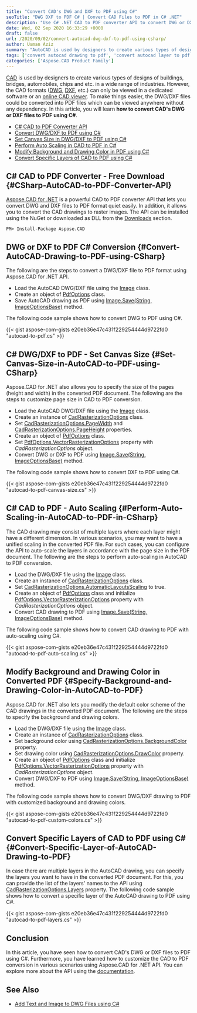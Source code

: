 ```yaml
---
title: "Convert CAD's DWG and DXF to PDF using C#"
seoTitle: "DWG DXF to PDF C# | Convert CAD Files to PDF in C# .NET"
description: "Use C# .NET CAD to PDF converter API to convert DWG or DXF to PDF using C#. DWG to PDF to DXF to PDF with customized rendering options."
date: Wed, 02 Sep 2020 16:33:29 +0000
draft: false
url: /2020/09/02/convert-autocad-dwg-dxf-to-pdf-using-csharp/
author: Usman Aziz
summary: "AutoCAD is used by designers to create various types of designs of buildings, bridges, automobiles, chips and etc. in a wide range of industries. However, the AutoCAD formats (DWG, DXF, etc.) can only be viewed in a dedicated software or an online AutoCAD viewer. To make things easier, the AutoCAD drawings could be converted into PDF files which can be viewed anywhere without any dependency. In this article, you will learn **how to convert AutoCAD DWG/DXF drawings to PDF programmatically using C#**."
tags: ['convert autocad drawing to pdf', 'convert autocad layer to pdf csharp', 'convert autocad to pdf csharp', 'convert dwg to pdf csharp', 'convert dxf to pdf csharp']
categories: ['Aspose.CAD Product Family']
---
```


[CAD][5] is used by designers to create various types of designs of buildings, bridges, automobiles, chips and etc. in a wide range of industries. However, the CAD formats ([DWG][6], [DXF][7], etc.) can only be viewed in a dedicated software or an [online CAD viewer][8]. To make things easier, the DWG/DXF files could be converted into PDF files which can be viewed anywhere without any dependency. In this article, you will learn **how to convert CAD's DWG or DXF files to PDF using C#**.

*   [C# CAD to PDF Converter API][9]
*   [Convert DWG/DXF to PDF using C#][10]
*   [Set Canvas Size in DWG/DXF to PDF using C#][11]
*   [Perform Auto Scaling in CAD to PDF in C#][12]
*   [Modify Background and Drawing Color in PDF using C#][13]
*   [Convert Specific Layers of CAD to PDF using C#][14]

## C# CAD to PDF Converter - Free Download {#CSharp-AutoCAD-to-PDF-Converter-API}

[Aspose.CAD for .NET][15] is a powerful CAD to PDF converter API that lets you convert DWG and DXF files to PDF format quiet easily. In addition, it allows you to convert the CAD drawings to raster images. The API can be installed using the NuGet or downloaded as DLL from the [Downloads][16] section.

```
PM> Install-Package Aspose.CAD
```

## DWG or DXF to PDF C# Conversion {#Convert-AutoCAD-Drawing-to-PDF-using-CSharp}

The following are the steps to convert a DWG/DXF file to PDF format using Aspose.CAD for .NET API.

*   Load the AutoCAD DWG/DXF file using the [Image][17] class.
*   Create an object of [PdfOptions][18] class.
*   Save AutoCAD drawing as PDF using [Image.Save(String, ImageOptionsBase)][19] method.

The following code sample shows how to convert DWG to PDF using C#.

{{< gist aspose-com-gists e20eb36e47c431f229254444d9722fd0 "autocad-to-pdf.cs" >}}

## C# DWG/DXF to PDF - Set Canvas Size {#Set-Canvas-Size-in-AutoCAD-to-PDF-using-CSharp}

Aspose.CAD for .NET also allows you to specify the size of the pages (height and width) in the converted PDF document. The following are the steps to customize page size in CAD to PDF conversion.

*   Load the AutoCAD DWG/DXF file using the [Image][20] class.
*   Create an instance of [CadRasterizationOptions][21] class.
*   Set [CadRasterizationOptions.PageWidth][22] and [CadRasterizationOptions.PageHeight][23] properties.
*   Create an object of [PdfOptions][24] class.
*   Set [PdfOptions.VectorRasterizationOptions][25] property with _CadRasterizationOptions_ object.
*   Convert DWG or DXF to PDF using [Image.Save(String, ImageOptionsBase)][26] method.

The following code sample shows how to convert DXF to PDF using C#.

{{< gist aspose-com-gists e20eb36e47c431f229254444d9722fd0 "autocad-to-pdf-canvas-size.cs" >}}

## C# CAD to PDF - Auto Scaling {#Perform-Auto-Scaling-in-AutoCAD-to-PDF-in-CSharp}

The CAD drawing may consist of multiple layers where each layer might have a different dimension. In various scenarios, you may want to have a unified scaling in the converted PDF file. For such cases, you can configure the API to auto-scale the layers in accordance with the page size in the PDF document. The following are the steps to perform auto-scaling in AutoCAD to PDF conversion.

*   Load the DWG/DXF file using the [Image][27] class.
*   Create an instance of [CadRasterizationOptions][28] class.
*   Set [CadRasterizationOptions.AutomaticLayoutsScaling][29] to true.
*   Create an object of [PdfOptions][30] class and initialize [PdfOptions.VectorRasterizationOptions][31] property with _CadRasterizationOptions_ object.
*   Convert CAD drawing to PDF using [Image.Save(String, ImageOptionsBase)][32] method.

The following code sample shows how to convert CAD drawing to PDF with auto-scaling using C#.

{{< gist aspose-com-gists e20eb36e47c431f229254444d9722fd0 "autocad-to-pdf-auto-scaling.cs" >}}

## Modify Background and Drawing Color in Converted PDF {#Specify-Background-and-Drawing-Color-in-AutoCAD-to-PDF}

Aspose.CAD for .NET also lets you modify the default color scheme of the CAD drawings in the converted PDF document. The following are the steps to specify the background and drawing colors.

*   Load the DWG/DXF file using the [Image][33] class.
*   Create an instance of [CadRasterizationOptions][34] class.
*   Set background color using [CadRasterizationOptions.BackgroundColor][35] property.
*   Set drawing color using [CadRasterizationOptions.DrawColor][36] property.
*   Create an object of [PdfOptions][37] class and initialize [PdfOptions.VectorRasterizationOptions][38] property with _CadRasterizationOptions_ object.
*   Convert DWG/DXF to PDF using [Image.Save(String, ImageOptionsBase)][39] method.

The following code sample shows how to convert DWG/DXF drawing to PDF with customized background and drawing colors.

{{< gist aspose-com-gists e20eb36e47c431f229254444d9722fd0 "autocad-to-pdf-custom-colors.cs" >}}

## Convert Specific Layers of CAD to PDF using C# {#Convert-Specific-Layer-of-AutoCAD-Drawing-to-PDF}

In case there are multiple layers in the AutoCAD drawing, you can specify the layers you want to have in the converted PDF document. For this, you can provide the list of the layers' names to the API using [CadRasterizationOptions.Layers][40] property. The following code sample shows how to convert a specific layer of the AutoCAD drawing to PDF using C#.

{{< gist aspose-com-gists e20eb36e47c431f229254444d9722fd0 "autocad-to-pdf-layers.cs" >}}

## Conclusion

In this article, you have seen how to convert CAD's DWG or DXF files to PDF using C#. Furthermore, you have learned how to customize the CAD to PDF conversion in various scenarios using Aspose.CAD for .NET API. You can explore more about the API using the [documentation][41].

## See Also

*   [Add Text and Image to DWG Files using C#][42]




[1]: https://en.wikipedia.org/wiki/AutoCAD
[2]: https://docs.fileformat.com/cad/dwg/
[3]: https://docs.fileformat.com/cad/dxf/
[4]: https://products.aspose.app/cad/viewer
[5]: https://en.wikipedia.org/wiki/Computer-aided_design
[6]: https://docs.fileformat.com/cad/dwg/
[7]: https://docs.fileformat.com/cad/dxf/
[8]: https://products.aspose.app/cad/viewer
[9]: #CSharp-AutoCAD-to-PDF-Converter-API
[10]: #Convert-AutoCAD-Drawing-to-PDF-using-CSharp
[11]: #Set-Canvas-Size-in-AutoCAD-to-PDF-using-CSharp
[12]: #Perform-Auto-Scaling-in-AutoCAD-to-PDF-in-CSharp
[13]: #Specify-Background-and-Drawing-Color-in-AutoCAD-to-PDF
[14]: #Convert-Specific-Layer-of-AutoCAD-Drawing-to-PDF
[15]: https://products.aspose.com/cad/net
[16]: https://downloads.aspose.com/cad/net
[17]: https://apireference.aspose.com/cad/net/aspose.cad/image
[18]: https://apireference.aspose.com/cad/net/aspose.cad.imageoptions/pdfoptions
[19]: https://apireference.aspose.com/cad/net/aspose.cad.image/save/methods/2
[20]: https://apireference.aspose.com/cad/net/aspose.cad/image
[21]: https://apireference.aspose.com/cad/net/aspose.cad.imageoptions/cadrasterizationoptions
[22]: https://apireference.aspose.com/cad/net/aspose.cad.imageoptions/vectorrasterizationoptions/properties/pagewidth
[23]: https://apireference.aspose.com/cad/net/aspose.cad.imageoptions/vectorrasterizationoptions/properties/pageheight
[24]: https://apireference.aspose.com/cad/net/aspose.cad.imageoptions/pdfoptions
[25]: https://apireference.aspose.com/cad/net/aspose.cad/imageoptionsbase/properties/vectorrasterizationoptions
[26]: https://apireference.aspose.com/cad/net/aspose.cad.image/save/methods/2
[27]: https://apireference.aspose.com/cad/net/aspose.cad/image
[28]: https://apireference.aspose.com/cad/net/aspose.cad.imageoptions/cadrasterizationoptions
[29]: https://apireference.aspose.com/cad/net/aspose.cad.imageoptions/cadrasterizationoptions/properties/automaticlayoutsscaling
[30]: https://apireference.aspose.com/cad/net/aspose.cad.imageoptions/pdfoptions
[31]: https://apireference.aspose.com/cad/net/aspose.cad/imageoptionsbase/properties/vectorrasterizationoptions
[32]: https://apireference.aspose.com/cad/net/aspose.cad.image/save/methods/2
[33]: https://apireference.aspose.com/cad/net/aspose.cad/image
[34]: https://apireference.aspose.com/cad/net/aspose.cad.imageoptions/cadrasterizationoptions
[35]: https://apireference.aspose.com/cad/net/aspose.cad.imageoptions/vectorrasterizationoptions/properties/backgroundcolor
[36]: https://apireference.aspose.com/cad/net/aspose.cad.imageoptions/vectorrasterizationoptions/properties/drawcolor
[37]: https://apireference.aspose.com/cad/net/aspose.cad.imageoptions/pdfoptions
[38]: https://apireference.aspose.com/cad/net/aspose.cad/imageoptionsbase/properties/vectorrasterizationoptions
[39]: https://apireference.aspose.com/cad/net/aspose.cad.image/save/methods/2
[40]: https://apireference.aspose.com/cad/net/aspose.cad.imageoptions/cadrasterizationoptions/properties/layers
[41]: https://docs.aspose.com/cad/net/getting-started/
[42]: https://blog.aspose.com/2018/03/14/support-for-adding-text-and-image-in-dwg-files/





